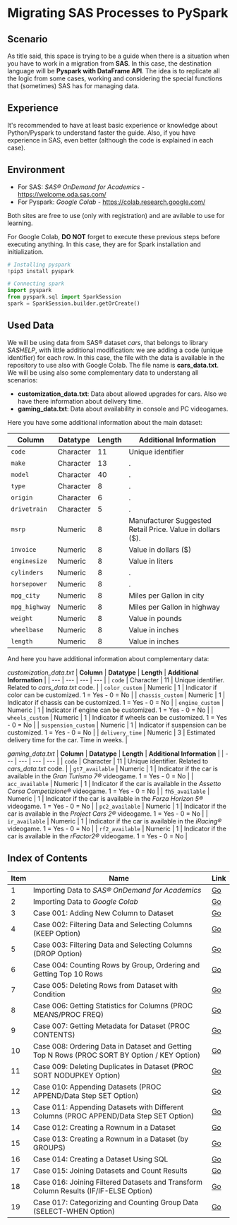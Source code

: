 # Migrating SAS Processes to PySpark
## Scenario
As title said, this space is trying to be a guide when there is a situation when you have to work in a migration from **SAS**. In this case, the destination language will be **Pyspark with DataFrame API**. The idea is to replicate all the logic from some cases, working and considering the special functions that (sometimes) SAS has for managing data.

## Experience
It's recommended to have at least basic experience or knowledge about Python/Pyspark to understand faster the guide. Also, if you have experience in SAS, even better (although the code is explained in each case).

## Environment
- For SAS: *SAS® OnDemand for Academics* - https://welcome.oda.sas.com/
- For Pyspark: *Google Colab* - https://colab.research.google.com/

Both sites are free to use (only with registration) and are avilable to use for learning.

For Google Colab, **DO NOT** forget to execute these previous steps before executing anything. In this case, they are for Spark installation and initialization.

```python
# Installing pyspark
!pip3 install pyspark

# Connecting spark
import pyspark
from pyspark.sql import SparkSession
spark = SparkSession.builder.getOrCreate()
```

## Used Data
We will be using data from SAS® dataset *cars*, that belongs to library *SASHELP*, with little additional modification: we are adding a code (unique identifier) for each row. In this case, the file with the data is available in the repository to use also with Google Colab. The file name is **cars_data.txt**. We will be using also some complementary data to understang all scenarios:
- **customization_data.txt**: Data about allowed upgrades for cars. Also we have there information about delivery time.
- **gaming_data.txt**: Data about availability in console and PC videogames.

Here you have some additional information about the main dataset:

| **Column** | **Datatype** | **Length** | **Additional Information** |
| --- | --- | --- | --- |
| `code` | Character | 11 | Unique identifier |
| `make` | Character | 13 | . |
| `model` | Character | 40 | . |
| `type` | Character | 8 | . |
| `origin` | Character | 6 | . |
| `drivetrain` | Character | 5 | . |
| `msrp` | Numeric | 8 | Manufacturer Suggested Retail Price. Value in dollars ($). |
| `invoice` | Numeric | 8 | Value in dollars ($) |
| `enginesize` | Numeric | 8 | Value in liters |
| `cylinders` | Numeric | 8 | . |
| `horsepower` | Numeric | 8 | . |
| `mpg_city` | Numeric | 8 | Miles per Gallon in city |
| `mpg_highway` | Numeric | 8 | Miles per Gallon in highway |
| `weight` | Numeric | 8 | Value in pounds |
| `wheelbase` | Numeric | 8 | Value in inches |
| `length` | Numeric | 8 | Value in inches |

And here you have additional information about complementary data:

*customization_data.txt*
| **Column** | **Datatype** | **Length** | **Additional Information** |
| --- | --- | --- | --- |
| `code` | Character | 11 | Unique identifier. Related to *cars_data.txt* code. |
| `color_custom` | Numeric | 1 | Indicator if color can be customized. 1 = Yes - 0 = No |
| `chassis_custom` | Numeric | 1 | Indicator if chassis can be customized. 1 = Yes - 0 = No |
| `engine_custom` | Numeric | 1 | Indicator if engine can be customized. 1 = Yes - 0 = No |
| `wheels_custom` | Numeric | 1 | Indicator if wheels can be customized. 1 = Yes - 0 = No |
| `suspension_custom` | Numeric | 1 | Indicator if suspension can be customized. 1 = Yes - 0 = No |
| `delivery_time` | Numeric | 3 | Estimated delivery time for the car. Time in weeks. |

*gaming_data.txt*
| **Column** | **Datatype** | **Length** | **Additional Information** |
| --- | --- | --- | --- |
| `code` | Character | 11 | Unique identifier. Related to *cars_data.txt* code. |
| `gt7_available` | Numeric | 1 | Indicator if the car is available in the *Gran Turismo 7®* videogame. 1 = Yes - 0 = No |
| `acc_available` | Numeric | 1 | Indicator if the car is available in the *Assetto Corsa Competizione®* videogame. 1 = Yes - 0 = No |
| `fh5_available` | Numeric | 1 | Indicator if the car is available in the *Forza Horizon 5®* videogame. 1 = Yes - 0 = No |
| `pc2_available` | Numeric | 1 | Indicator if the car is available in the *Project Cars 2®* videogame. 1 = Yes - 0 = No |
| `ir_available` | Numeric | 1 | Indicator if the car is available in the *iRacing®* videogame. 1 = Yes - 0 = No |
| `rf2_available` | Numeric | 1 | Indicator if the car is available in the *rFactor2®* videogame. 1 = Yes - 0 = No |

## Index of Contents

| **Item** | **Name** | **Link**
| --- | --- | ---
| 1 | Importing Data to *SAS® OnDemand for Academics* | [Go](https://github.com/apalominor/sas-migration-guide/blob/main/contents/import-to-sas.md)
| 2 | Importing Data to *Google Colab* | [Go](https://github.com/apalominor/sas-migration-guide/blob/main/contents/importing-to-colab.md)
| 3 | Case 001: Adding New Column to Dataset | [Go](https://github.com/apalominor/sas-migration-guide/blob/main/contents/case-001.md)
| 4 | Case 002: Filtering Data and Selecting Columns (KEEP Option) | [Go](https://github.com/apalominor/sas-migration-guide/blob/main/contents/case-002.md)
| 5 | Case 003: Filtering Data and Selecting Columns (DROP Option) | [Go](https://github.com/apalominor/sas-migration-guide/blob/main/contents/case-003.md)
| 6 | Case 004: Counting Rows by Group, Ordering and Getting Top 10 Rows | [Go](https://github.com/apalominor/sas-migration-guide/blob/main/contents/case-004.md)
| 7 | Case 005: Deleting Rows from Dataset with Condition | [Go](https://github.com/apalominor/sas-migration-guide/blob/main/contents/case-005.md)
| 8 | Case 006: Getting Statistics for Columns (PROC MEANS/PROC FREQ) | [Go](https://github.com/apalominor/sas-migration-guide/blob/main/contents/case-006.md)
| 9 | Case 007: Getting Metadata for Dataset (PROC CONTENTS) | [Go](https://github.com/apalominor/sas-migration-guide/blob/main/contents/case-007.md)
| 10 | Case 008: Ordering Data in Dataset and Getting Top N Rows (PROC SORT BY Option / KEY Option) | [Go](https://github.com/apalominor/sas-migration-guide/blob/main/contents/case-008.md)
| 11 | Case 009: Deleting Duplicates in Dataset (PROC SORT NODUPKEY Option) | [Go](https://github.com/apalominor/sas-migration-guide/blob/main/contents/case-009.md)
| 12 | Case 010: Appending Datasets (PROC APPEND/Data Step SET Option) | [Go](https://github.com/apalominor/sas-migration-guide/blob/main/contents/case-010.md)
| 13 | Case 011: Appending Datasets with Different Columns (PROC APPEND/Data Step SET Option) | [Go](https://github.com/apalominor/sas-migration-guide/blob/main/contents/case-011.md)
| 14 | Case 012: Creating a Rownum in a Dataset | [Go](https://github.com/apalominor/sas-migration-guide/blob/main/contents/case-012.md)
| 15 | Case 013: Creating a Rownum in a Dataset (by GROUPS) | [Go](https://github.com/apalominor/sas-migration-guide/blob/main/contents/case-013.md)
| 16 | Case 014: Creating a Dataset Using SQL | [Go](https://github.com/apalominor/sas-migration-guide/blob/main/contents/case-014.md)
| 17 | Case 015: Joining Datasets and Count Results | [Go](https://github.com/apalominor/sas-migration-guide/blob/main/contents/case-015.md)
| 18 | Case 016: Joining Filtered Datasets and Transform Column Results (IF/IF-ELSE Option) | [Go](https://github.com/apalominor/sas-migration-guide/blob/main/contents/case-016.md)
| 19 | Case 017: Categorizing and Counting Group Data (SELECT-WHEN Option) | [Go](https://github.com/apalominor/sas-migration-guide/blob/main/contents/case-017.md)

